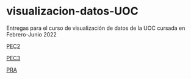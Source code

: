 # visualizacion-datos-UOC
Entregas para el curso de visualización de datos de la UOC cursada en Febrero-Junio 2022

[PEC2](./PEC2/README.md)

[PEC3](./PEC3/README.md)

[PRA](./PRA2/README.md)
